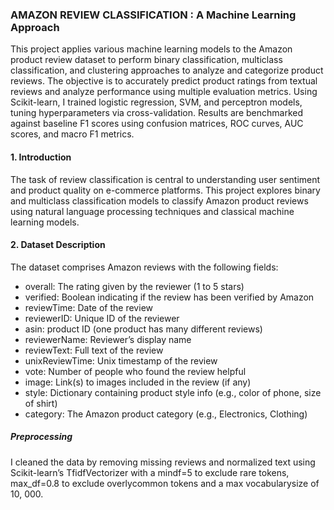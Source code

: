 ### AMAZON REVIEW CLASSIFICATION : A Machine Learning Approach

This project applies various machine learning models to the Amazon product review dataset to perform binary classification, multiclass classification, and 
clustering approaches to analyze and categorize product reviews. The objective is to accurately predict product ratings from textual reviews and analyze 
performance using multiple evaluation metrics. Using Scikit-learn, I trained logistic regression, SVM, and perceptron models, tuning hyperparameters via 
cross-validation. Results are benchmarked against baseline F1 scores using confusion matrices, ROC curves, AUC scores, and macro F1 metrics.

#### 1.  Introduction
The task of review classification is central to understanding user sentiment and product
quality on e-commerce platforms. This project explores binary and multiclass classification
models to classify Amazon product reviews using natural language processing techniques
and classical machine learning models.

#### 2.  Dataset Description
The dataset comprises Amazon reviews with the following fields:
* overall: The rating given by the reviewer (1 to 5 stars)
* verified: Boolean indicating if the review has been verified by Amazon
* reviewTime: Date of the review
* reviewerID: Unique ID of the reviewer
* asin: product ID (one product has many different reviews)
* reviewerName: Reviewer’s display name
* reviewText: Full text of the review
* unixReviewTime: Unix timestamp of the review
* vote: Number of people who found the review helpful
* image: Link(s) to images included in the review (if any)
* style: Dictionary containing product style info (e.g., color of phone, size of shirt)
* category: The Amazon product category (e.g., Electronics, Clothing)

##### Preprocessing
I cleaned the data by removing missing reviews and normalized text using Scikit-learn’s TfidfVectorizer with a mindf=5 to exclude rare tokens, max_df=0.8 to exclude overlycommon tokens and a max vocabularysize of 10, 000.
